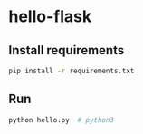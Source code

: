 # hello-flask

## Install requirements
```bash
pip install -r requirements.txt
```

## Run
```bash
python hello.py  # python3
```